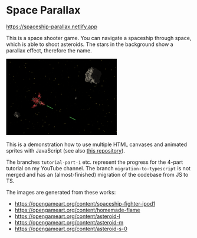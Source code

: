 # Space Parallax

https://spaceship-parallax.netlify.app

This is a space shooter game. You can navigate a spaceship through space, which is able to shoot asteroids. The stars in the background show a parallax effect, therefore the name.

<img src="./public/img/screenshot.png" alt="Screenshot" width="300"/>

This is a demonstration how to use multiple HTML canvases and animated sprites with JavaScript (see also [this repository](https://github.com/ScriptRaccoon/Sprite-Animation)).

The branches `tutorial-part-1` etc. represent the progress for the 4-part tutorial on my YouTube channel. The branch `migration-to-typescript` is not merged and has an (almost-finished) migration of the codebase from JS to TS.

The images are generated from these works:

-   https://opengameart.org/content/spaceship-fighter-ipod1
-   https://opengameart.org/content/homemade-flame
-   https://opengameart.org/content/asteroid-l
-   https://opengameart.org/content/asteroid-m
-   https://opengameart.org/content/asteroid-s-0
